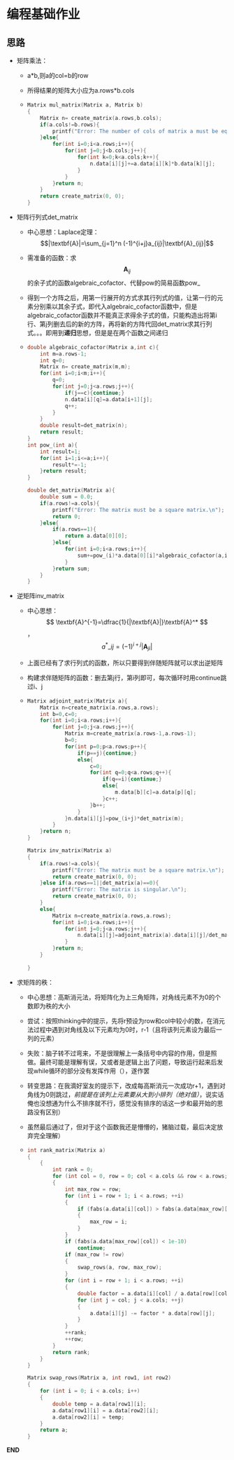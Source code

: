 # 编程基础作业

## 思路

* 矩阵乘法：

  * a\*b,则a的col=b的row

  * 所得结果的矩阵大小应为a.rows\*b.cols

  * ```c
    Matrix mul_matrix(Matrix a, Matrix b)
    {
        Matrix n= create_matrix(a.rows,b.cols);
        if(a.cols!=b.rows){
            printf("Error: The number of cols of matrix a must be equal to the number of rows of matrix b.\n");
        }else{
            for(int i=0;i<a.rows;i++){
                for(int j=0;j<b.cols;j++){
                    for(int k=0;k<a.cols;k++){
                        n.data[i][j]+=a.data[i][k]*b.data[k][j];
                    }
                }
            }return n;
        }
        return create_matrix(0, 0);
    }
    ```

* 矩阵行列式det_matrix

  * 中心思想：Laplace定理：$$|\textbf{A}|=\sum_{j=1}^n (-1)^{i+j}a_{ij}|\textbf{A}_{ij}|$$

  * 需准备的函数：求$$\textbf{A}_{ij}$$的余子式的函数algebraic_cofactor、代替pow的简易函数pow_

  * 得到一个方阵之后，用第一行展开的方式求其行列式的值，让第一行的元素分别乘以其余子式，即代入algebraic_cofactor函数中，但是algebraic_cofactor函数并不能真正求得余子式的值，只能构造出将第i行、第j列删去后的新的方阵，再将新的方阵代回det_matrix求其行列式。。。即用到**递归**思想，但是是在两个函数之间递归

  * ```c
    double algebraic_cofactor(Matrix a,int c){
        int m=a.rows-1;
        int q=0;
        Matrix n= create_matrix(m,m);
        for(int i=0;i<m;i++){
            q=0;
            for(int j=0;j<a.rows;j++){
                if(j==c){continue;}
                n.data[i][q]=a.data[i+1][j];
                q++;
            }
        }
        double result=det_matrix(n);
        return result;
    }
    int pow_(int a){
        int result=1;
        for(int i=1;i<=a;i++){
            result*=-1;
        }return result;
    }
    
    double det_matrix(Matrix a){
        double sum = 0.0;
        if(a.rows!=a.cols){
            printf("Error: The matrix must be a square matrix.\n");
            return 0;
        }else{
            if(a.rows==1){
                return a.data[0][0];
            }else{
                for(int i=0;i<a.rows;i++){
                    sum+=pow_(i)*a.data[0][i]*algebraic_cofactor(a,i);
                }
            }return sum;
        }
    }
    ```

* 逆矩阵inv_matrix

  * 中心思想：$$ \textbf{A}^{-1}=\dfrac{1}{|\textbf{A}|}\textbf{A}^* $$，$$ a^*\_{ij}=(-1)^{i+j}|\textbf{A}_{ji}| $$

  * 上面已经有了求行列式的函数，所以只要得到伴随矩阵就可以求出逆矩阵

  * 构建求伴随矩阵的函数：删去第j行，第i列即可，每次循环时用continue跳过i、j

  * ```c
    Matrix adjoint_matrix(Matrix a){
        Matrix n=create_matrix(a.rows,a.rows);
        int b=0,c=0;
        for(int i=0;i<a.rows;i++){
            for(int j=0;j<a.rows;j++){
                Matrix m=create_matrix(a.rows-1,a.rows-1);
                b=0;
                for(int p=0;p<a.rows;p++){
                    if(p==j){continue;}
                    else{
                        c=0;
                        for(int q=0;q<a.rows;q++){
                            if(q==i){continue;}
                            else{
                                m.data[b][c]=a.data[p][q];
                            }c++;
                        }b++;
                    }
                }n.data[i][j]=pow_(i+j)*det_matrix(m);
            }
        }return n;
    }
    
    Matrix inv_matrix(Matrix a)
    {
        if(a.rows!=a.cols){
            printf("Error: The matrix must be a square matrix.\n");
            return create_matrix(0, 0);
        }else if(a.rows==1||det_matrix(a)==0){
            printf("Error: The matrix is singular.\n");
            return create_matrix(0, 0);
        }
        else{
            Matrix n=create_matrix(a.rows,a.rows);
            for(int i=0;i<a.rows;i++){
                for(int j=0;j<a.rows;j++){
                    n.data[i][j]=adjoint_matrix(a).data[i][j]/det_matrix(a);
                }
            }return n;
        }
        
    }
    ```


* 求矩阵的秩：

  * 中心思想：高斯消元法，将矩阵化为上三角矩阵，对角线元素不为0的个数即为秩的大小

  * 尝试：按照thinking中的提示，先将r预设为row和col中较小的数，在消元法过程中遇到对角线及以下元素均为0时，r-1（且将该列元素设为最后一列的元素）

  * 失败：脑子转不过弯来，不是很理解上一条括号中内容的作用，但是照做。最终可能是理解有误，又或者是逻辑上出了问题，导致运行起来后发现while循环的部分没有发挥作用（），遂作罢

  * 转变思路：在我滴好室友的提示下，改成每高斯消元一次成功r+1，遇到对角线为0则跳过，*前提是在该列上元素要从大到小排列（绝对值）*，说实话俺也没想通为什么不排序就不行，感觉没有排序的话这一步和最开始的思路没有区别）

  * 虽然最后通过了，但对于这个函数我还是懵懵的，猪脑过载，最后决定放弃完全理解）

  * ```c
    int rank_matrix(Matrix a)
    {
        {
            int rank = 0;
            for (int col = 0, row = 0; col < a.cols && row < a.rows; ++col)
            {
                int max_row = row;
                for (int i = row + 1; i < a.rows; ++i)
                {
                    if (fabs(a.data[i][col]) > fabs(a.data[max_row][col]))
                    {
                        max_row = i;
                    }
                }
                if (fabs(a.data[max_row][col]) < 1e-10)
                    continue;
                if (max_row != row)
                {
                    swap_rows(a, row, max_row);
                }
                for (int i = row + 1; i < a.rows; ++i)
                {
                    double factor = a.data[i][col] / a.data[row][col];
                    for (int j = col; j < a.cols; ++j)
                    {
                        a.data[i][j] -= factor * a.data[row][j];
                    }
                }
                ++rank;
                ++row;
            }
            return rank;
        }
    }
    
    Matrix swap_rows(Matrix a, int row1, int row2)
    {
        for (int i = 0; i < a.cols; i++)
        {
            double temp = a.data[row1][i];
            a.data[row1][i] = a.data[row2][i];
            a.data[row2][i] = temp;
        }
        return a;
    }
    ```

**END**